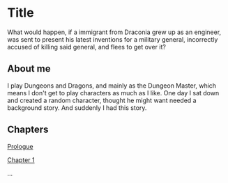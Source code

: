 # Title

What would happen, if a immigrant from Draconia grew up as an engineer, was sent to present his latest inventions for a military general, incorrectly accused of killing said general, and flees to get over it?

## About me

I play Dungeons and Dragons, and mainly as the Dungeon Master, which means I don't get to play characters as much as I like.
One day I sat down and created a random character, thought he might want needed a background story.
And suddenly I had this story.

## Chapters

[Prologue](Prologue.md)

[Chapter 1]()

...
